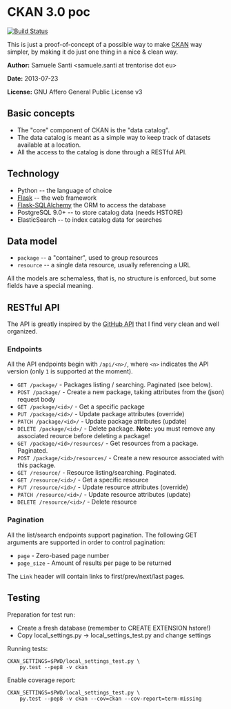 # CKAN 3.0 poc

[![Build Status](https://travis-ci.org/rshk/ckan3-poc-experiments.png?branch=master)](https://travis-ci.org/rshk/ckan3-poc-experiments)

This is just a proof-of-concept of a possible way to make
[CKAN](http://ckan.org) way simpler, by making it do just one thing
in a nice & clean way.

**Author:** Samuele Santi <samuele.santi at trentorise dot eu>

**Date:** 2013-07-23

**License:** GNU Affero General Public License v3


## Basic concepts

* The "core" component of CKAN is the "data catalog".
* The data catalog is meant as a simple way to keep track of datasets
  available at a location.
* All the access to the catalog is done through a RESTful API.


## Technology

* Python -- the language of choice
* [Flask](http://flask.pocoo.org) -- the web framework
* [Flask-SQLAlchemy](http://pythonhosted.org/Flask-SQLAlchemy/)
  the ORM to access the database
* PostgreSQL 9.0+ -- to store catalog data (needs HSTORE)
* ElasticSearch -- to index catalog data for searches


## Data model

* ``package`` -- a "container", used to group resources
* ``resource`` -- a single data resource, usually referencing a URL

All the models are schemaless, that is, no structure is enforced,
but some fields have a special meaning.


## RESTful API

The API is greatly inspired by the [GitHub API](http://developer.github.com/v3/)
that I find very clean and well organized.


### Endpoints

All the API endpoints begin with ``/api/<n>/``, where ``<n>`` indicates the
API version (only ``1`` is supported at the moment).

* ``GET /package/`` - Packages listing / searching. Paginated (see below).
* ``POST /package/`` - Create a new package, taking attributes from the
  (json) request body
* ``GET /package/<id>/`` - Get a specific package
* ``PUT /package/<id>/`` - Update package attributes (override)
* ``PATCH /package/<id>/`` - Update package attributes (update)
* ``DELETE /package/<id>/`` - Delete package.
  **Note:** you must remove any associated reource before deleting a package!
* ``GET /package/<id>/resources/`` - Get resources from a package. Paginated.
* ``POST /package/<id>/resources/`` - Create a new resource associated
  with this package.
* ``GET /resource/`` - Resource listing/searching. Paginated.
* ``GET /resource/<id>/`` - Get a specific resource
* ``PUT /resource/<id>/`` - Update resource attributes (override)
* ``PATCH /resource/<id>/`` - Update resource attributes (update)
* ``DELETE /resource/<id>/`` - Delete resource


### Pagination

All the list/search endpoints support pagination.
The following GET arguments are supported in order to control pagination:

* ``page`` - Zero-based page number
* ``page_size`` - Amount of results per page to be returned

The ``Link`` header will contain links to first/prev/next/last pages.


## Testing

Preparation for test run:

* Create a fresh database (remember to CREATE EXTENSION hstore!)
* Copy local_settings.py -> local_settings_test.py and change settings

Running tests:

	CKAN_SETTINGS=$PWD/local_settings_test.py \
		py.test --pep8 -v ckan

Enable coverage report:

	CKAN_SETTINGS=$PWD/local_settings_test.py \
		py.test --pep8 -v ckan --cov=ckan --cov-report=term-missing
